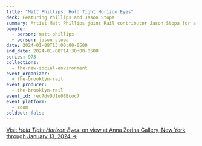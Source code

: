```yaml
---
title: "Matt Phillips: Hold Tight Horizon Eyes"
deck: Featuring Phillips and Jason Stopa
summary: Artist Matt Phillips joins Rail contributor Jason Stopa for a conversation.
people:
  - person: matt-phillips
  - person: jason-stopa
date: 2024-01-08T13:00:00-0500
end_date: 2024-01-08T14:30:00-0500
series: 973
collections:
  - the-new-social-environment
event_organizer:
  - the-brooklyn-rail
event_producer:
  - the-brooklyn-rail
event_id: rec7dvOU1u08Bcoc7
event_platform:
  - zoom
soldout: false
---
```

[V﻿isit *Hold Tight Horizon Eyes*, on view at Anna Zorina Gallery, New York through January 13, 2024 →](https://www.annazorinagallery.com/exhibitions/matt-phillips2)